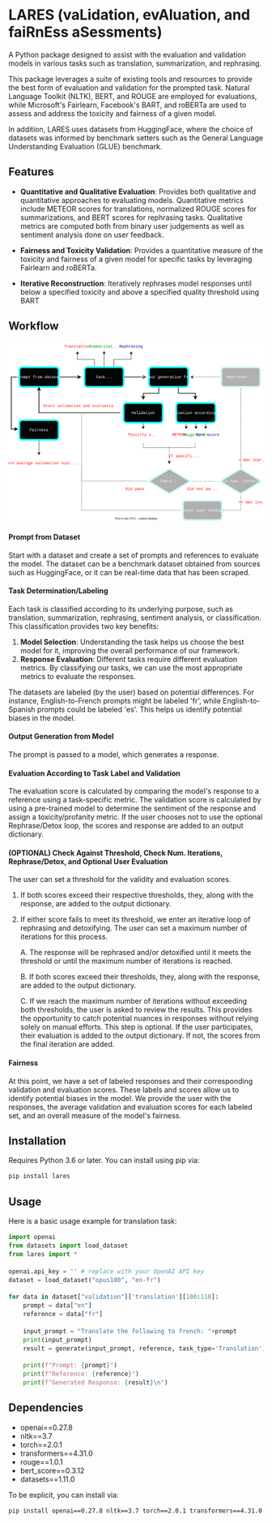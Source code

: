 # LARES (vaLidation, evAluation, and faiRnEss aSessments) 
A Python package designed to assist with the evaluation and validation models in various tasks such as translation, summarization, and rephrasing. 

This package leverages a suite of existing tools and resources to provide the best form of evaluation and validation for the prompted task. Natural Language Toolkit (NLTK), BERT, and ROUGE are employed for evaluations, while Microsoft's Fairlearn, Facebook's BART, and roBERTa are used to assess and address the toxicity and fairness of a given model.

In addition, LARES uses datasets from HuggingFace, where the choice of datasets was informed by benchmark setters such as the General Language Understanding Evaluation (GLUE) benchmark.

## Features

- **Quantitative and Qualitative Evaluation**: Provides both qualitative and quantitative approaches to evaluating models. Quantitative metrics include METEOR scores for translations, normalized ROUGE scores for summarizations, and BERT scores for rephrasing tasks. Qualitative metrics are computed both from binary user judgements as well as sentiment analysis done on user feedback.

- **Fairness and Toxicity Validation**: Provides a quantitative measure of the toxicity and fairness of a given model for specific tasks by leveraging Fairlearn and roBERTa. 

- **Iterative Reconstruction**: Iteratively rephrases model responses until below a specified toxicity and above a specified quality threshold using BART 

## Workflow
![](images/workflow.svg)
#### Prompt from Dataset

Start with a dataset and create a set of prompts and references to evaluate the model. The dataset can be a benchmark dataset obtained from sources such as HuggingFace, or it can be real-time data that has been scraped.

#### Task Determination/Labeling

Each task is classified according to its underlying purpose, such as translation, summarization, rephrasing, sentiment analysis, or classification. This classification provides two key benefits:

1. **Model Selection**: Understanding the task helps us choose the best model for it, improving the overall performance of our framework.
2. **Response Evaluation**: Different tasks require different evaluation metrics. By classifying our tasks, we can use the most appropriate metrics to evaluate the responses.

The datasets are labeled (by the user) based on potential differences. For instance, English-to-French prompts might be labeled 'fr', while English-to-Spanish prompts could be labeled 'es'. This helps us identify potential biases in the model.

#### Output Generation from Model

The prompt is passed to a model, which generates a response.

#### Evaluation According to Task Label and Validation

The evaluation score is calculated by comparing the model's response to a reference using a task-specific metric. The validation score is calculated by using a pre-trained model to determine the sentiment of the response and assign a toxicity/profanity metric. If the user chooses not to use the optional Rephrase/Detox loop, the scores and response are added to an output dictionary.

#### (OPTIONAL) Check Against Threshold, Check Num. Iterations, Rephrase/Detox, and Optional User Evaluation

The user can set a threshold for the validity and evaluation scores. 

1. If both scores exceed their respective thresholds, they, along with the response, are added to the output dictionary.
2. If either score fails to meet its threshold, we enter an iterative loop of rephrasing and detoxifying. The user can set a maximum number of iterations for this process.

    A. The response will be rephrased and/or detoxified until it meets the threshold or until the maximum number of iterations is reached.
    
    B. If both scores exceed their thresholds, they, along with the response, are added to the output dictionary.
    
    C. If we reach the maximum number of iterations without exceeding both thresholds, the user is asked to review the results. This provides the opportunity to catch potential nuances in responses without relying solely on manual efforts. This step is optional. If the user participates, their evaluation is added to the output dictionary. If not, the scores from the final iteration are added.

#### Fairness

At this point, we have a set of labeled responses and their corresponding validation and evaluation scores. These labels and scores allow us to identify potential biases in the model. We provide the user with the responses, the average validation and evaluation scores for each labeled set, and an overall measure of the model's fairness.


## Installation

Requires Python 3.6 or later. You can install using pip via:

```bash
pip install lares
```

## Usage

Here is a basic usage example for translation task:

```python
import openai
from datasets import load_dataset
from lares import *

openai.api_key = '' # replace with your OpenAI API key
dataset = load_dataset("opus100", "en-fr")

for data in dataset["validation"]['translation'][100:110]:
    prompt = data["en"]
    reference = data["fr"]

    input_prompt = "Translate the following to french: "+prompt
    print(input_prompt)
    result = generate(input_prompt, reference, task_type='Translation')

    print(f"Prompt: {prompt}")
    print(f"Reference: {reference}")
    print(f"Generated Response: {result}\n")
```

## Dependencies

- openai==0.27.8
- nltk==3.7
- torch==2.0.1
- transformers==4.31.0
- rouge==1.0.1
- bert_score==0.3.12
- datasets==1.11.0

To be explicit, you can install via:

```bash
pip install openai==0.27.8 nltk==3.7 torch==2.0.1 transformers==4.31.0 rouge==1.0.1 bert_score==0.3.12 datasets==1.11.0
```

